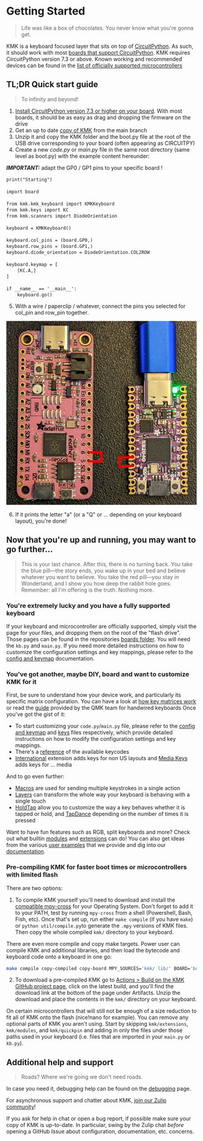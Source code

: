 # Getting Started
> Life was like a box of chocolates. You never know what you're gonna get.

KMK is a keyboard focused layer that sits on top of [CircuitPython](https://circuitpython.org/). As such, it should work with most [boards that support CircuitPython](https://circuitpython.org/downloads). KMK requires CircuitPython version 7.3 or above.
Known working and recommended devices can be found in the [list of officially supported microcontrollers](Officially_Supported_Microcontrollers.md)


## TL;DR Quick start guide
> To infinity and beyond!
1. [Install CircuitPython version 7.3 or higher on your board](https://learn.adafruit.com/welcome-to-circuitpython/installing-circuitpython). With most boards, it should be as easy as drag and dropping the firmware on the drive
2. Get an up to date [copy of KMK](https://github.com/KMKfw/kmk_firmware/archive/refs/heads/main.zip) from the main branch 
3. Unzip it and copy the KMK folder and the boot.py file at the root of the USB drive corresponding to your board (often appearing as CIRCUITPY)
4. Create a new *code.py* or *main.py* file in the same root directory (same level as boot.py) with the example content hereunder: 

***IMPORTANT:*** adapt the GP0 / GP1 pins to your specific board !

```
print("Starting")

import board

from kmk.kmk_keyboard import KMKKeyboard
from kmk.keys import KC
from kmk.scanners import DiodeOrientation

keyboard = KMKKeyboard()

keyboard.col_pins = (board.GP0,)
keyboard.row_pins = (board.GP1,)
keyboard.diode_orientation = DiodeOrientation.COL2ROW

keyboard.keymap = [
    [KC.A,]
]

if __name__ == '__main__':
    keyboard.go()
```


5. With a wire / paperclip / whatever, connect the pins you selected for col_pin and row_pin together.

![feather and keeboar example pins](pins56.jpg)

6. If it prints the letter "a" (or a "Q" or ... depending on your keyboard layout), you're done!



## Now that you're up and running, you may want to go further...
> This is your last chance. After this, there is no turning back. You take the blue pill—the story ends, you wake up in your bed and believe whatever you want to believe. You take the red pill—you stay in Wonderland, and I show you how deep the rabbit hole goes. Remember: all I'm offering is the truth. Nothing more.

### You're extremely lucky and you have a fully supported keyboard
If your keyboard and microcontroller are officially supported, simply visit the page for your files, and dropping them on the root of the "flash drive".
Those pages can be found in the repositories [boards folder](https://github.com/KMKfw/kmk_firmware/tree/master/boards).
You will need the `kb.py` and `main.py`. If you need more detailed instructions on how to customize the configuration settings and key mappings, please refer to the [config and keymap](config_and_keymap.md) documentation.

### You've got another, maybe DIY, board and want to customize KMK for it  
First, be sure to understand how your device work, and particularly its specific matrix configuration. You can have a look at [how key matrices work](http://pcbheaven.com/wikipages/How_Key_Matrices_Works/) or read the [guide](https://docs.qmk.fm/#/hand_wire) provided by the QMK team for handwired keyboards
Once you've got the gist of it:
- To start customizing your `code.py`/`main.py` file, please refer to the [config and keymap](config_and_keymap.md) and [keys](keys.md) files respectively, which provide detailed instructions on how to modify the configuration settings and key mappings.
- There's a [reference](keycodes.md) of the available keycodes
- [International](international.md) extension adds keys for non US layouts and [Media Keys](media_keys.md) adds keys for ... media

And to go even further:
- [Macros](macros.md) are used for sending multiple keystrokes in a single action
- [Layers](layers.md) can transform the whole way your keyboard is behaving with a single touch
- [HoldTap](holdtap.md) allow you to customize the way a key behaves whether it is tapped or hold, and [TapDance](tapdance.md) depending on the number of times it is pressed

Want to have fun features such as RGB, split keyboards and more? Check out what builtin [modules](modules.md) and [extensions](extensions.md) can do!
You can also get ideas from the various [user examples](https://github.com/KMKfw/kmk_firmware/tree/master/user_keymaps) that we provide and dig into our [documentation](README.md).


### Pre-compiling KMK for faster boot times or microcontrollers with limited flash

There are two options:
1. To compile KMK yourself you'll need to download and install the [compatible mpy-cross](https://adafruit-circuit-python.s3.amazonaws.com/index.html?prefix=bin/mpy-cross/)
  for your Operating System. Don't forget to add it to your PATH, test by running `mpy-cross` from a shell (Powershell, Bash, Fish, etc). Once that's set up, run either `make compile` (if you have `make`) or `python util/compile.py`to generate the `.mpy` versions of KMK files. Then copy the whole compiled `kmk/` directory to your keyboard.

There are even more compile and copy make targets.
Power user can compile KMK and additional libraries, and then load the bytecode and keyboard code
onto a keyboard in one go:
```sh
make compile copy-compiled copy-board MPY_SOURCES='kmk/ lib/' BOARD='boards/someboard' MOUNTPOINT='/media/user/someboard'
```

2. To download a pre-compiled KMK go to [Actions > Build on the KMK GitHub project page](https://github.com/KMKfw/kmk_firmware/actions/workflows/compile.yml),
  click on the latest build, and you'll find the download link at the bottom of the page under Artifacts. Unzip the download and place the contents in the `kmk/` directory on your keyboard.


On certain microcontrollers that will still not be enough of a size reduction to
fit all of KMK onto the flash (nice!nano for example).
You can remove any optional parts of KMK you aren't using.
Start by skipping `kmk/extensions`, `kmk/modules`, and `kmk/quickpin` and adding in only the files under those paths used in your keyboard (i.e. files that are imported in your `main.py` or `kb.py`).


## Additional help and support
> Roads? Where we're going we don't need roads.

In case you need it, debugging help can be found on the [debugging](debugging.md) page.

For asynchronous support and chatter about KMK, [join our Zulip
community](https://kmkfw.zulipchat.com)!

If you ask for help in chat or open a bug report, if possible
make sure your copy of KMK is up-to-date.
In particular, swing by the Zulip chat *before* opening a GitHub Issue about
configuration, documentation, etc. concerns.
